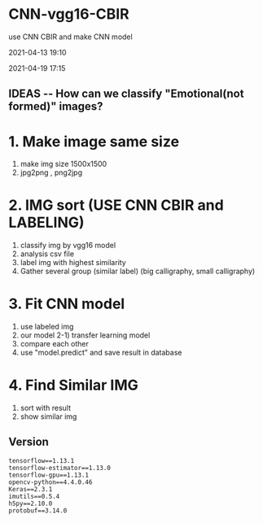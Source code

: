 # CNN-vgg16-CBIR
use CNN CBIR and make CNN model

2021-04-13 19:10

2021-04-19 17:15

## IDEAS -- How can we classify "Emotional(not formed)" images?

# 1. Make image same size

1) make img size 1500x1500 
2) jpg2png , png2jpg

# 2. IMG sort (USE CNN CBIR and LABELING)

1) classify img by vgg16 model
2) analysis csv file 
3) label img with highest similarity
4) Gather several group (similar label) (big calligraphy, small calligraphy)

# 3. Fit CNN model

1) use labeled img
2) our model
2-1) transfer learning model
3) compare each other
4) use "model.predict" and save result in database

# 4. Find Similar IMG

1) sort with result 
2) show similar img


## Version

    tensorflow==1.13.1
    tensorflow-estimator==1.13.0
    tensorflow-gpu==1.13.1
    opencv-python==4.4.0.46
    Keras==2.3.1
    imutils==0.5.4
    h5py==2.10.0
    protobuf==3.14.0





